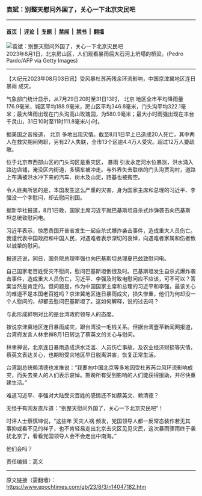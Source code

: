 ### 袁斌：别整天慰问外国了，关心一下北京灾民吧

---

#### [首页](../../../..?n14047182) &nbsp;|&nbsp; [评论](../../../../../epoch-comment?n14047182) &nbsp;|&nbsp; [专题](../../../../../epoch-special?n14047182) &nbsp;|&nbsp; [禁闻](../../../../../epoch-news?n14047182) &nbsp;|&nbsp; [禁书](../../../../../books?n14047182) &nbsp;|&nbsp; [翻墙](https://github.com/gfw-breaker/nogfw/blob/master/README.md?n14047182)


<div><img alt="袁斌：别整天慰问外国了，关心一下北京灾民吧" class="attachment-djy_600_400 size-djy_600_400 wp-post-image" src="https://i.epochtimes.com/assets/uploads/2023/08/id14047205-GettyImages-156868423.jpeg"/>
<div class="caption">
 2023年8月1日，北京房山区，人们观看暴雨后大石河上坍塌的桥梁。(Pedro Pardo/AFP via Getty Images)
</div></div><hr/><div class="post_content" id="artbody" itemprop="articleBody">
 <!-- article content begin -->
 <p>
  【大纪元2023年08月03日讯】受风暴杜苏芮残余环流影响，中国京津冀地区连日
  <ok href="https://www.epochtimes.com/gb/tag/%E6%9A%B4%E9%9B%A8.html">
   暴雨
  </ok>
  成灾。
 </p>
 <p>
  气象部门统计显示，从7月29日20时至31日13时，
  <ok href="https://www.epochtimes.com/gb/tag/%E5%8C%97%E4%BA%AC.html">
   北京
  </ok>
  地区全市平均降雨量176.9毫米，城区平均188.9毫米，房山区平均346.8毫米，门头沟平均322.1毫米；最大降雨出现在门头沟高山玫瑰园，为580.9毫米；最大小时雨强出现在丰台千灵山，31日10时至11时111.8毫米/小时。
 </p>
 <p>
  据美国之音报道，
  <ok href="https://www.epochtimes.com/gb/tag/%E5%8C%97%E4%BA%AC.html">
   北京
  </ok>
  多地出现灾情。截至8月1日早上已造成20人死亡，其中两人在救灾期间殉职，另有27人失联，全市13个区逾4.4万人受灾。超过12万人要疏散。
 </p>
 <p>
  位于北京市西部山区的门头沟区是重灾区，
  <ok href="https://www.epochtimes.com/gb/tag/%E6%9A%B4%E9%9B%A8.html">
   暴雨
  </ok>
  引发永定河水位暴涨，洪水涌入路边店铺，淹没区内街道，多辆车被冲走。与外界失去联络的门头沟贾沟村，道路上布满被洪水冲下来的汽车、树木及山泥，路基也被掏空。
 </p>
 <p>
  令人匪夷所思的是，本国发生这么严重的灾害，身为国家主席和总理的习近平、李强没一个字慰问，却去慰问别国。
 </p>
 <p>
  据新华社报道，8月1日晚，国家主席习近平就巴基斯坦自杀式炸弹袭击向巴基斯坦总统致慰问电。
 </p>
 <p>
  习近平表示，惊悉贵国开普省发生一起自杀式爆炸袭击事件，造成重大人员伤亡。我谨代表中国政府和中国人民，对遇难者表示深切的哀悼，向遇难者家属和伤者致以诚挚的慰问。
 </p>
 <p>
  报道还说，同日，国务院总理李强也向巴基斯坦总理夏巴兹致慰问电。
 </p>
 <p>
  自己国家老百姓受灾不慰问，慰问巴基斯坦倒很及时。巴基斯坦发生自杀式爆炸袭击事件，造成重大人员伤亡，习近平、李强及时致电慰问应不应该，可不可以？答案当然是肯定的。但问题是，作为中国国家主席和总理的习近平和李强，最该关心的难道不是本国老百姓吗？京津冀地区连日暴雨成灾，损失惨重，他们为何却没一个人慰问的，却都去慰问巴基斯坦了。这如何解释，说的过去吗？
 </p>
 <p>
  与此形成鲜明对比的是台湾政府领导人的态度。
 </p>
 <p>
  按说京津冀地区连日暴雨成灾，跟台湾没一毛钱关系。但据台湾壹苹新闻网报道，台湾府发言人林聿禅8月1日转达了蔡英文的关心与慰问。
 </p>
 <p>
  林聿禅说，北京连日暴雨造成洪水泛滥、人员伤亡事故，及农业经济财损等灾情，蔡英文表达关心，也期盼受灾地区早日脱离洪害，恢复正常生活。
 </p>
 <p>
  台湾副总统赖清德也发推说：“我要向中国北京等多地因受杜苏芮台风环流影响成灾，而失去亲人的人们表示哀悼。期盼所有受到影响的人们能获得援助，并尽快重建生活。”
 </p>
 <p>
  难道习近平、李强对大陆受灾百姓的感情还不如蔡英文、赖清德？
 </p>
 <p>
  无怪乎有网友直斥道：“别整天慰问外国了，关心一下北京灾民吧”！
 </p>
 <p>
  时评人士蔡慎坤说，“这些年
  <ok href="https://www.epochtimes.com/gb/tag/%E5%A4%A9%E7%81%BE%E4%BA%BA%E7%A5%B8.html">
   天灾人祸
  </ok>
  频发，党国领导人都一反常态装作若无其事抑或看不见的样子，也不肯轻易走出北京去灾区见见灾民，这次暴雨骤雨终于袭扰北京了，看看党国领导人会不会走出中南海。”
 </p>
 <p>
  他们会吗？
 </p>
 <p>
  责任编辑：高义
 </p>
 <!-- article content end -->
 <div id="below_article_ad">
 </div>
</div>


---

原文链接（需翻墙）：https://www.epochtimes.com/gb/23/8/3/n14047182.htm